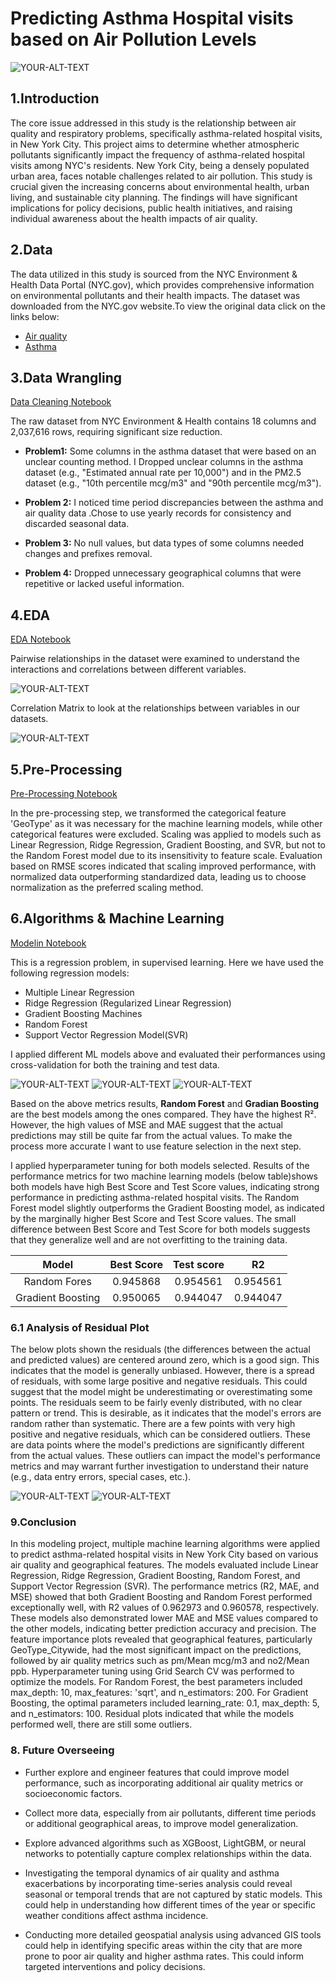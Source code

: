 # Predicting Asthma Hospital visits based on Air Pollution Levels
<picture>
 <source media="(prefers-color-scheme: dark)" srcset="https://u4d2z7k9.rocketcdn.me/wp-content/uploads/2022/11/Untitled-1024-×-683px-17.jpg.webp">
 <source media="(prefers-color-scheme: light)" srcset="https://u4d2z7k9.rocketcdn.me/wp-content/uploads/2022/11/Untitled-1024-×-683px-17.jpg.webp">
 <img alt="YOUR-ALT-TEXT" src="https://u4d2z7k9.rocketcdn.me/wp-content/uploads/2022/11/Untitled-1024-×-683px-17.jpg.webp">
</picture>

## 1.Introduction
The core issue addressed in this study is the relationship between air quality and respiratory problems, specifically asthma-related hospital visits, in New York City. This project aims to determine whether atmospheric pollutants significantly impact the frequency of asthma-related hospital visits among NYC's residents.
New York City, being a densely populated urban area, faces notable challenges related to air pollution. This study is crucial given the increasing concerns about environmental health, urban living, and sustainable city planning. The findings will have significant implications for policy decisions, public health initiatives, and raising individual awareness about the health impacts of air quality.

## 2.Data
The data utilized in this study is sourced from the NYC Environment & Health Data Portal (NYC.gov), which provides comprehensive information on environmental pollutants and their health impacts. The dataset was downloaded from the NYC.gov website.To view the original data click on the links below:

* [Air quality](https://a816-dohbesp.nyc.gov/IndicatorPublic/data-explorer/air-quality/?id=2023#display=summary)
* [Asthma](a816-dohbesp.nyc.gov/IndicatorPublic/data-explorer/asthma/?id=2414#display=summary)

             

## 3.Data Wrangling

[Data Cleaning Notebook](https://github.com/Mary080102/Capston-Two/blob/202f588a71fc53fcdf9a611ef8f2c41660066847/notebooks/Air%20quality%20Capston-%20Data%20wrangling.ipynb)

The raw dataset from NYC Environment & Health contains 18 columns and 2,037,616 rows, requiring significant size reduction.

* **Problem1:** Some columns in the asthma dataset that were based on an unclear counting method. I Dropped unclear columns in the asthma dataset (e.g., "Estimated annual rate per 10,000") and in the PM2.5 dataset (e.g., "10th percentile mcg/m3" and "90th percentile mcg/m3").
  
* **Problem 2:** I noticed time period discrepancies between the asthma and air quality data .Chose to use yearly records for consistency and discarded seasonal data.
  
* **Problem 3:** No null values, but data types of some columns needed changes and prefixes removal.
  
* **Problem 4:** Dropped unnecessary geographical columns that were repetitive or lacked useful information.

## 4.EDA

[EDA Notebook](https://github.com/Mary080102/Capston-Two/blob/202f588a71fc53fcdf9a611ef8f2c41660066847/notebooks/Air%20quality-%20Exploratory%20Data%20Analysis.ipynb)

Pairwise relationships in the dataset were examined to understand the interactions and correlations between different variables.

<picture>
 <source media="(prefers-color-scheme: dark)" srcset="https://github.com/Mary080102/Capston-Two/blob/b5869fbe7a5d5be1db3f6e10ba9088ad16314487/PNG/plot1.png">
 <source media="(prefers-color-scheme: light)" srcset="https://github.com/Mary080102/Capston-Two/blob/b5869fbe7a5d5be1db3f6e10ba9088ad16314487/PNG/plot1.png">
 <img alt="YOUR-ALT-TEXT" src="https://github.com/Mary080102/Capston-Two/blob/b5869fbe7a5d5be1db3f6e10ba9088ad16314487/PNG/plot1.png">
</picture>

Correlation Matrix to look at the relationships between variables in our datasets.

<picture>
 <source media="(prefers-color-scheme: dark)" srcset="https://github.com/Mary080102/Capston-Two/blob/b5869fbe7a5d5be1db3f6e10ba9088ad16314487/PNG/plot2.png">
 <source media="(prefers-color-scheme: light)" srcset="https://github.com/Mary080102/Capston-Two/blob/b5869fbe7a5d5be1db3f6e10ba9088ad16314487/PNG/plot2.png">
 <img alt="YOUR-ALT-TEXT" src="https://github.com/Mary080102/Capston-Two/blob/b5869fbe7a5d5be1db3f6e10ba9088ad16314487/PNG/plot2.png">
</picture>

## 5.Pre-Processing
[Pre-Processing Notebook](https://github.com/Mary080102/Capston-Two/blob/b5869fbe7a5d5be1db3f6e10ba9088ad16314487/notebooks/Pre-processing%20and%20Training%20Data%20Development.ipynb)

In the pre-processing step, we transformed the categorical feature 'GeoType' as it was necessary for the machine learning models, while other categorical features were excluded. Scaling was applied to models such as Linear Regression, Ridge Regression, Gradient Boosting, and SVR, but not to the Random Forest model due to its insensitivity to feature scale. Evaluation based on RMSE scores indicated that scaling improved performance, with normalized data outperforming standardized data, leading us to choose normalization as the preferred scaling method.

## 6.Algorithms & Machine Learning
[Modelin Notebook]()

This is a regression problem, in supervised learning. Here we have used the following regression models:
* Multiple Linear Regression
* Ridge Regression (Regularized Linear Regression)
* Gradient Boosting Machines
* Random Forest
* Support Vector Regression Model(SVR)

I applied different ML models above and evaluated their performances using cross-validation for both the training and test data. 

<picture>
 <source media="(prefers-color-scheme: dark)" srcset="https://github.com/Mary080102/Capston-Two/blob/7d04797565f336ea74700806274c9eeceaf97eb7/PNG/plot3.png">
 <source media="(prefers-color-scheme: light)" srcset="https://github.com/Mary080102/Capston-Two/blob/7d04797565f336ea74700806274c9eeceaf97eb7/PNG/plot3.png">
 <img alt="YOUR-ALT-TEXT" src="https://github.com/Mary080102/Capston-Two/blob/7d04797565f336ea74700806274c9eeceaf97eb7/PNG/plot3.png">
</picture>


<picture>
 <source media="(prefers-color-scheme: dark)" srcset="https://github.com/Mary080102/Capston-Two/blob/7d04797565f336ea74700806274c9eeceaf97eb7/PNG/plot4.png">
 <source media="(prefers-color-scheme: light)" srcset="https://github.com/Mary080102/Capston-Two/blob/7d04797565f336ea74700806274c9eeceaf97eb7/PNG/plot4.png">
 <img alt="YOUR-ALT-TEXT" src="https://github.com/Mary080102/Capston-Two/blob/7d04797565f336ea74700806274c9eeceaf97eb7/PNG/plot4.png">
</picture>


<picture>
 <source media="(prefers-color-scheme: dark)" srcset="https://github.com/Mary080102/Capston-Two/blob/7d04797565f336ea74700806274c9eeceaf97eb7/PNG/plot5.png">
 <source media="(prefers-color-scheme: light)" srcset="https://github.com/Mary080102/Capston-Two/blob/7d04797565f336ea74700806274c9eeceaf97eb7/PNG/plot5.png">
 <img alt="YOUR-ALT-TEXT" src="https://github.com/Mary080102/Capston-Two/blob/7d04797565f336ea74700806274c9eeceaf97eb7/PNG/plot5.png">
</picture>

Based on the above metrics results, **Random Forest** and **Gradian Boosting** are the best models among the ones compared. They have the highest R². However, the high values of MSE and MAE suggest that the actual predictions may still be quite far from the actual values. To make the process more accurate I want to use feature selection in the next step.


I applied hyperparameter tuning for both models selected. Results of the performance metrics for two machine learning models (below table)shows both models have high Best Score and Test Score values, indicating strong performance in predicting asthma-related hospital visits. The Random Forest model slightly outperforms the Gradient Boosting model, as indicated by the marginally higher Best Score and Test Score values. The small difference between Best Score and Test Score for both models suggests that they generalize well and are not overfitting to the training data.



| Model        | Best Score     | Test score    |R2    |
| :---:         |     :---:     |       :---:   | :---:|
| Random Fores   | 0.945868     | 0.954561    |     0.954561 |
| Gradient Boosting     | 0.950065       | 0.944047      |   0.944047   |


### 6.1 Analysis of Residual Plot

The below plots shown the residuals (the differences between the actual and predicted values) are centered around zero, which is a good sign. This indicates that the model is generally unbiased. However, there is a spread of residuals, with some large positive and negative residuals. This could suggest that the model might be underestimating or overestimating some points.
The residuals seem to be fairly evenly distributed, with no clear pattern or trend. This is desirable, as it indicates that the model's errors are random rather than systematic. There are a few points with very high positive and negative residuals, which can be considered outliers. These are data points where the model's predictions are significantly different from the actual values. These outliers can impact the model's performance metrics and may warrant further investigation to understand their nature (e.g., data entry errors, special cases, etc.).


<picture>
 <source media="(prefers-color-scheme: dark)" srcset="https://github.com/Mary080102/Capston-Two/blob/7d04797565f336ea74700806274c9eeceaf97eb7/PNG/plot6.png">
 <source media="(prefers-color-scheme: light)" srcset="https://github.com/Mary080102/Capston-Two/blob/7d04797565f336ea74700806274c9eeceaf97eb7/PNG/plot6.png">
 <img alt="YOUR-ALT-TEXT" src="https://github.com/Mary080102/Capston-Two/blob/7d04797565f336ea74700806274c9eeceaf97eb7/PNG/plot6.png">
</picture>


<picture>
 <source media="(prefers-color-scheme: dark)" srcset="https://github.com/Mary080102/Capston-Two/blob/7d04797565f336ea74700806274c9eeceaf97eb7/PNG/plot7.png">
 <source media="(prefers-color-scheme: light)" srcset="https://github.com/Mary080102/Capston-Two/blob/7d04797565f336ea74700806274c9eeceaf97eb7/PNG/plot7.png">
 <img alt="YOUR-ALT-TEXT" src="https://github.com/Mary080102/Capston-Two/blob/7d04797565f336ea74700806274c9eeceaf97eb7/PNG/plot7.png">
</picture>

### 9.Conclusion
In this modeling project, multiple machine learning algorithms were applied to predict asthma-related hospital visits in New York City based on various air quality and geographical features. The models evaluated include Linear Regression, Ridge Regression, Gradient Boosting, Random Forest, and Support Vector Regression (SVR).
The performance metrics (R2, MAE, and MSE) showed that both Gradient Boosting and Random Forest performed exceptionally well, with R2 values of 0.962973 and 0.960578, respectively. These models also demonstrated lower MAE and MSE values compared to the other models, indicating better prediction accuracy and precision.
The feature importance plots revealed that geographical features, particularly GeoType_Citywide, had the most significant impact on the predictions, followed by air quality metrics such as pm/Mean mcg/m3 and no2/Mean ppb.
Hyperparameter tuning using Grid Search CV was performed to optimize the models. For Random Forest, the best parameters included max_depth: 10, max_features: 'sqrt', and n_estimators: 200. For Gradient Boosting, the optimal parameters included learning_rate: 0.1, max_depth: 5, and n_estimators: 100.
Residual plots indicated that while the models performed well, there are still some outliers.


### 8. Future Overseeing

* Further explore and engineer features that could improve model performance, such as incorporating additional air quality metrics or socioeconomic factors.

* Collect more data, especially from air pollutants, different time periods or additional geographical areas, to improve model generalization.
  
* Explore advanced algorithms such as XGBoost, LightGBM, or neural networks to potentially capture complex relationships within the data.


* Investigating the temporal dynamics of air quality and asthma exacerbations by incorporating time-series analysis could reveal seasonal or temporal trends that are not captured by static models. This could help in understanding how different times of the year or specific weather conditions affect asthma incidence.
  
* Conducting more detailed geospatial analysis using advanced GIS tools could help in identifying specific areas within the city that are more prone to poor air quality and higher asthma rates. This could inform targeted interventions and policy decisions.

